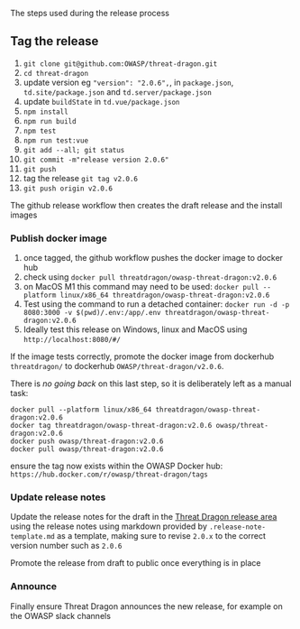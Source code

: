 The steps used during the release process

## Tag the release

1. `git clone git@github.com:OWASP/threat-dragon.git`
2. `cd threat-dragon`
3. update version eg `"version": "2.0.6",`, in `package.json`, `td.site/package.json` and `td.server/package.json`
4. update `buildState` in `td.vue/package.json`
5. `npm install`
6. `npm run build`
7. `npm test`
8. `npm run test:vue`
9. `git add --all; git status`
10. `git commit -m"release version 2.0.6"`
11. `git push`
12. tag the release `git tag v2.0.6`
13. `git push origin v2.0.6`

The github release workflow then creates the draft release and the install images

### Publish docker image

1. once tagged, the github workflow pushes the docker image to docker hub
2. check using `docker pull threatdragon/owasp-threat-dragon:v2.0.6`
3. on MacOS M1 this command may need to be used:
    `docker pull --platform linux/x86_64 threatdragon/owasp-threat-dragon:v2.0.6`
4. Test using the command to run a detached container:
    `docker run -d -p 8080:3000 -v $(pwd)/.env:/app/.env threatdragon/owasp-threat-dragon:v2.0.6`
5. Ideally test this release on Windows, linux and MacOS using `http://localhost:8080/#/`

If the image tests correctly, promote the docker image
from dockerhub `threatdragon/` to dockerhub `OWASP/threat-dragon/v2.0.6`.

There is _no going back_ on this last step, so it is deliberately left as a manual task:

```text
docker pull --platform linux/x86_64 threatdragon/owasp-threat-dragon:v2.0.6
docker tag threatdragon/owasp-threat-dragon:v2.0.6 owasp/threat-dragon:v2.0.6
docker push owasp/threat-dragon:v2.0.6
docker pull owasp/threat-dragon:v2.0.6
```

ensure the tag now exists within the OWASP Docker hub: `https://hub.docker.com/r/owasp/threat-dragon/tags`

### Update release notes

Update the release notes for the draft in the [Threat Dragon release area][area]
using the release notes using markdown provided by `.release-note-template.md` as a template,
making sure to revise `2.0.x` to the correct version number such as `2.0.6`

Promote the release from draft to public once everything is in place

### Announce

Finally ensure Threat Dragon announces the new release, for example on the OWASP slack channels

[area]: https://github.com/OWASP/threat-dragon/releases
